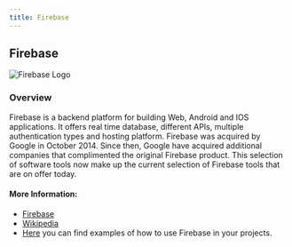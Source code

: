 ```yaml
---
title: Firebase
---
```

## Firebase
![Firebase Logo](https://firebase.google.com/_static/558bc0d91d/images/firebase/lockup.png)

### Overview
Firebase is a backend platform for building Web, Android and IOS applications. It offers real time database, different APIs, multiple authentication types and hosting platform. Firebase was acquired by Google in October 2014. Since then, Google have acquired additional companies that complimented the original Firebase product. This selection of software tools now make up the current selection of Firebase tools that are on offer today. 

#### More Information:

- [Firebase](https://firebase.google.com/)
- [Wikipedia](https://en.wikipedia.org/wiki/Firebase)
- [Here](https://firebase.google.com/docs/samples/) you can find examples of how to use Firebase in your projects.

